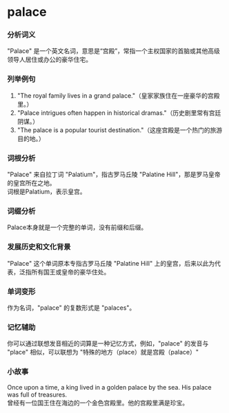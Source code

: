 # palace

### 分析词义

  

"Palace" 是一个英文名词，意思是“宫殿”，常指一个主权国家的首脑或其他高级领导人居住或办公的豪华住宅。

  

### 列举例句

  

1.  "The royal family lives in a grand palace."（皇家家族住在一座豪华的宫殿里。）
2.  "Palace intrigues often happen in historical dramas."（历史剧里常有宫廷阴谋。）
3.  "The palace is a popular tourist destination."（这座宫殿是一个热门的旅游目的地。）

  

### 词根分析

  

"Palace" 来自拉丁词 "Palatium"，指古罗马丘陵 "Palatine Hill"，那是罗马皇帝的皇宫所在之地。  
词根是Palatium，表示皇宫。

  

### 词缀分析

  

Palace本身就是一个完整的单词，没有前缀和后缀。

  

### 发展历史和文化背景

  

"Palace" 这个单词原本专指古罗马丘陵 "Palatine Hill" 上的皇宫，后来以此为代表，泛指所有国王或皇帝的豪华住处。

  

### 单词变形

  

作为名词，"palace" 的复数形式是 "palaces"。

  

### 记忆辅助

  

你可以通过联想发音相近的词算是一种记忆方式，例如，"palace" 的发音与 "place" 相似，可以联想为 "特殊的地方（place）就是宫殿（palace）"

  

### 小故事

  

Once upon a time, a king lived in a golden palace by the sea. His palace was full of treasures.  
曾经有一位国王住在海边的一个金色宫殿里。他的宫殿里满是珍宝。
